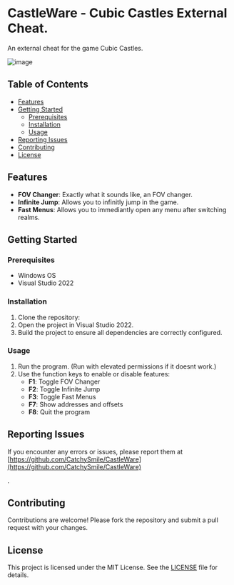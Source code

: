 # CastleWare - Cubic Castles External Cheat.

An external cheat for the game Cubic Castles.

![image](https://github.com/user-attachments/assets/3d134dca-36a0-4136-b0ba-ce348c041471)

## Table of Contents

- [Features](#features)
- [Getting Started](#getting-started)
  - [Prerequisites](#prerequisites)
  - [Installation](#installation)
  - [Usage](#usage)
- [Reporting Issues](#reporting-issues)
- [Contributing](#contributing)
- [License](#license)

## Features

- **FOV Changer**: Exactly what it sounds like, an FOV changer.
- **Infinite Jump**: Allows you to infinitly jump in the game.
- **Fast Menus**: Allows you to immediantly open any menu after switching realms.

## Getting Started

### Prerequisites

- Windows OS
- Visual Studio 2022

### Installation

1. Clone the repository:
2. Open the project in Visual Studio 2022.
3. Build the project to ensure all dependencies are correctly configured.

### Usage

1. Run the program. (Run with elevated permissions if it doesnt work.)
3. Use the function keys to enable or disable features:
    - **F1**: Toggle FOV Changer
    - **F2**: Toggle Infinite Jump
    - **F3**: Toggle Fast Menus
    - **F7**: Show addresses and offsets
    - **F8**: Quit the program

## Reporting Issues

If you encounter any errors or issues, please report them at [https://github.com/CatchySmile/CastleWare](https://github.com/CatchySmile/CastleWare)

.

## Contributing

Contributions are welcome! Please fork the repository and submit a pull request with your changes.

## License

This project is licensed under the MIT License. See the [LICENSE](LICENSE) file for details.

